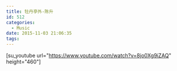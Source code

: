 ```yaml
---
title: 牡丹亭外-陈升
id: 512
categories:
  - Music
date: 2015-11-03 21:06:35
tags:
---
```


[su_youtube url="https://www.youtube.com/watch?v=8jo0Xg9iZAQ" height="460"]